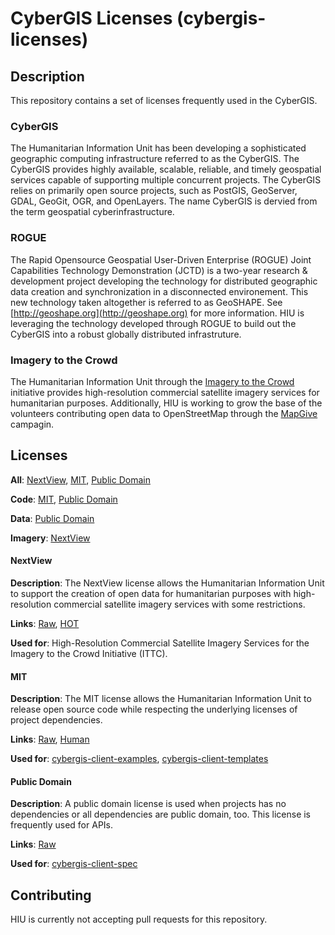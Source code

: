 CyberGIS Licenses (cybergis-licenses)
=================

## Description

This repository contains a set of licenses frequently used in the CyberGIS.

### CyberGIS
The Humanitarian Information Unit has been developing a sophisticated geographic computing infrastructure referred to as the CyberGIS. The CyberGIS provides highly available, scalable, reliable, and timely geospatial services capable of supporting multiple concurrent projects.  The CyberGIS relies on primarily open source projects, such as PostGIS, GeoServer, GDAL, GeoGit, OGR, and OpenLayers.  The name CyberGIS is dervied from the term geospatial cyberinfrastructure.

### ROGUE
The Rapid Opensource Geospatial User-Driven Enterprise (ROGUE) Joint Capabilities Technology Demonstration (JCTD) is a two-year research & development project developing the technology for distributed geographic data creation and synchronization in a disconnected environement.  This new technology taken altogether is referred to as GeoSHAPE.  See [http://geoshape.org](http://geoshape.org) for more information.  HIU is leveraging the technology developed through ROGUE to build out the CyberGIS into a robust globally distributed infrastruture.

### Imagery to the Crowd
The Humanitarian Information Unit through the [Imagery to the Crowd](https://hiu.state.gov/ittc/ittc.aspx) initiative provides high-resolution commercial satellite imagery services for humanitarian purposes.  Additionally, HIU is working to grow the base of the volunteers contributing open data to OpenStreetMap through the [MapGive](http://mapgive.state.gov/) campagin.

## Licenses

**All**: [NextView](#nextview), [MIT](#mit), [Public Domain](#public-domain)

**Code**: [MIT](#mit), [Public Domain](#public-domain)

**Data**: [Public Domain](#public-domain)

**Imagery**: [NextView](#nextview)

#### NextView

**Description**: The NextView license allows the Humanitarian Information Unit to support the creation of open data for humanitarian purposes with high-resolution commercial satellite imagery services with some restrictions.

**Links**: [Raw](https://github.com/state-hiu/cybergis-licenses/blob/master/licenses/NEXTVIEW-LICENSE-RAW.txt), [HOT](https://github.com/state-hiu/cybergis-licenses/blob/master/licenses/NEXTVIEW-LICENSE-HOT.txt)

**Used for**: High-Resolution Commercial Satellite Imagery Services for the Imagery to the Crowd Initiative (ITTC). 

#### MIT

**Description**: The MIT license allows the Humanitarian Information Unit to release open source code while respecting the underlying licenses of project dependencies.

**Links**: [Raw](https://github.com/state-hiu/cybergis-licenses/blob/master/licenses/MIT-LICENSE-RAW.txt), [Human](https://github.com/state-hiu/cybergis-licenses/blob/master/licenses/MIT-LICENSE-HUMAN.txt)

**Used for**: [cybergis-client-examples](https://github.com/state-hiu/cybergis-client-examples), [cybergis-client-templates](https://github.com/state-hiu/cybergis-client-templates)

#### Public Domain

**Description**: A public domain license is used when projects has no dependencies or all dependencies are public domain, too.  This license is frequently used for APIs.

**Links**: [Raw](https://github.com/state-hiu/cybergis-licenses/blob/master/licenses/PUBLICDOMAIN-LICENSE-RAW.txt)

**Used for**: [cybergis-client-spec](https://github.com/state-hiu/cybergis-client-spec)

## Contributing

HIU is currently not accepting pull requests for this repository.
